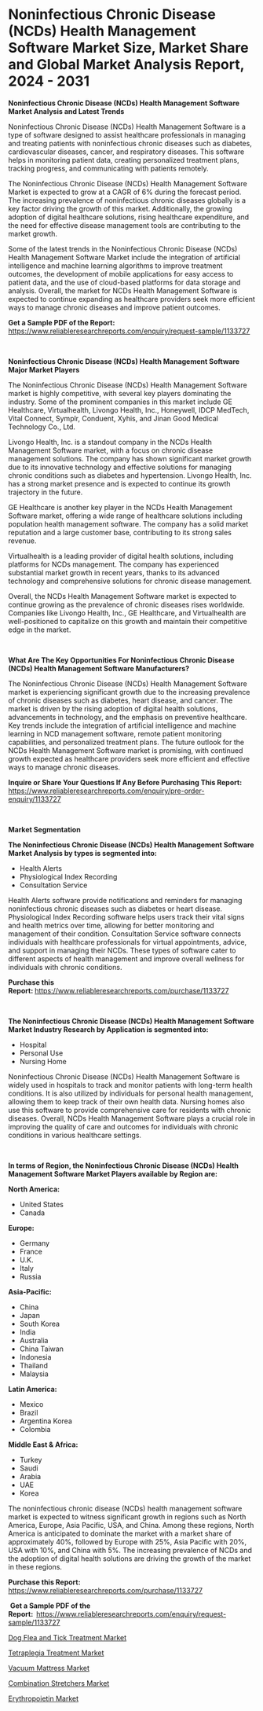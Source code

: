 <p><h1>Noninfectious Chronic Disease (NCDs) Health Management Software Market Size, Market Share and Global Market Analysis Report, 2024 - 2031</h1></p><p><strong>Noninfectious Chronic Disease (NCDs) Health Management Software Market Analysis and Latest Trends</strong></p>
<p><p>Noninfectious Chronic Disease (NCDs) Health Management Software is a type of software designed to assist healthcare professionals in managing and treating patients with noninfectious chronic diseases such as diabetes, cardiovascular diseases, cancer, and respiratory diseases. This software helps in monitoring patient data, creating personalized treatment plans, tracking progress, and communicating with patients remotely.</p><p>The Noninfectious Chronic Disease (NCDs) Health Management Software Market is expected to grow at a CAGR of 6% during the forecast period. The increasing prevalence of noninfectious chronic diseases globally is a key factor driving the growth of this market. Additionally, the growing adoption of digital healthcare solutions, rising healthcare expenditure, and the need for effective disease management tools are contributing to the market growth.</p><p>Some of the latest trends in the Noninfectious Chronic Disease (NCDs) Health Management Software Market include the integration of artificial intelligence and machine learning algorithms to improve treatment outcomes, the development of mobile applications for easy access to patient data, and the use of cloud-based platforms for data storage and analysis. Overall, the market for NCDs Health Management Software is expected to continue expanding as healthcare providers seek more efficient ways to manage chronic diseases and improve patient outcomes.</p></p>
<p><strong>Get a Sample PDF of the Report:&nbsp;</strong> <a href="https://www.reliableresearchreports.com/enquiry/request-sample/1133727">https://www.reliableresearchreports.com/enquiry/request-sample/1133727</a></p>
<p>&nbsp;</p>
<p><strong>Noninfectious Chronic Disease (NCDs) Health Management Software Major Market Players</strong></p>
<p><p>The Noninfectious Chronic Disease (NCDs) Health Management Software market is highly competitive, with several key players dominating the industry. Some of the prominent companies in this market include GE Healthcare, Virtualhealth, Livongo Health, Inc., Honeywell, IDCP MedTech, Vital Connect, Symplr, Conduent, Xyhis, and Jinan Good Medical Technology Co., Ltd.</p><p>Livongo Health, Inc. is a standout company in the NCDs Health Management Software market, with a focus on chronic disease management solutions. The company has shown significant market growth due to its innovative technology and effective solutions for managing chronic conditions such as diabetes and hypertension. Livongo Health, Inc. has a strong market presence and is expected to continue its growth trajectory in the future.</p><p>GE Healthcare is another key player in the NCDs Health Management Software market, offering a wide range of healthcare solutions including population health management software. The company has a solid market reputation and a large customer base, contributing to its strong sales revenue.</p><p>Virtualhealth is a leading provider of digital health solutions, including platforms for NCDs management. The company has experienced substantial market growth in recent years, thanks to its advanced technology and comprehensive solutions for chronic disease management.</p><p>Overall, the NCDs Health Management Software market is expected to continue growing as the prevalence of chronic diseases rises worldwide. Companies like Livongo Health, Inc., GE Healthcare, and Virtualhealth are well-positioned to capitalize on this growth and maintain their competitive edge in the market.</p></p>
<p>&nbsp;</p>
<p><strong>What Are The Key Opportunities For Noninfectious Chronic Disease (NCDs) Health Management Software Manufacturers?</strong></p>
<p><p>The Noninfectious Chronic Disease (NCDs) Health Management Software market is experiencing significant growth due to the increasing prevalence of chronic diseases such as diabetes, heart disease, and cancer. The market is driven by the rising adoption of digital health solutions, advancements in technology, and the emphasis on preventive healthcare. Key trends include the integration of artificial intelligence and machine learning in NCD management software, remote patient monitoring capabilities, and personalized treatment plans. The future outlook for the NCDs Health Management Software market is promising, with continued growth expected as healthcare providers seek more efficient and effective ways to manage chronic diseases.</p></p>
<p><strong>Inquire or Share Your Questions If Any Before Purchasing This Report:</strong> <a href="https://www.reliableresearchreports.com/enquiry/pre-order-enquiry/1133727">https://www.reliableresearchreports.com/enquiry/pre-order-enquiry/1133727</a></p>
<p>&nbsp;</p>
<p><strong>Market Segmentation</strong></p>
<p><strong>The Noninfectious Chronic Disease (NCDs) Health Management Software Market Analysis by types is segmented into:</strong></p>
<p><ul><li>Health Alerts</li><li>Physiological Index Recording</li><li>Consultation Service</li></ul></p>
<p><p>Health Alerts software provide notifications and reminders for managing noninfectious chronic diseases such as diabetes or heart disease. Physiological Index Recording software helps users track their vital signs and health metrics over time, allowing for better monitoring and management of their condition. Consultation Service software connects individuals with healthcare professionals for virtual appointments, advice, and support in managing their NCDs. These types of software cater to different aspects of health management and improve overall wellness for individuals with chronic conditions.</p></p>
<p><strong>Purchase this Report:&nbsp;</strong><a href="https://www.reliableresearchreports.com/purchase/1133727">https://www.reliableresearchreports.com/purchase/1133727</a></p>
<p>&nbsp;</p>
<p><strong>The Noninfectious Chronic Disease (NCDs) Health Management Software Market Industry Research by Application is segmented into:</strong></p>
<p><ul><li>Hospital</li><li>Personal Use</li><li>Nursing Home</li></ul></p>
<p><p>Noninfectious Chronic Disease (NCDs) Health Management Software is widely used in hospitals to track and monitor patients with long-term health conditions. It is also utilized by individuals for personal health management, allowing them to keep track of their own health data. Nursing homes also use this software to provide comprehensive care for residents with chronic diseases. Overall, NCDs Health Management Software plays a crucial role in improving the quality of care and outcomes for individuals with chronic conditions in various healthcare settings.</p></p>
<p>&nbsp;</p>
<p><strong>In terms of Region, the Noninfectious Chronic Disease (NCDs) Health Management Software Market Players available by Region are:</strong></p>
<p>
    <p> <strong> North America: </strong>
        <ul>
            <li>United States</li>
            <li>Canada</li>
        </ul>
        </p> 
    <p> <strong> Europe: </strong>
        <ul>
            <li>Germany</li>
            <li>France</li>
            <li>U.K.</li>
            <li>Italy</li>
            <li>Russia</li>
        </ul>
        </p> 
    <p> <strong> Asia-Pacific: </strong>
        <ul>
            <li>China</li>
            <li>Japan</li>
            <li>South Korea</li>
            <li>India</li>
            <li>Australia</li>
            <li>China Taiwan</li>
            <li>Indonesia</li>
            <li>Thailand</li>
            <li>Malaysia</li>
        </ul>
        </p> 
    <p> <strong> Latin America: </strong>
        <ul>
            <li>Mexico</li>
            <li>Brazil</li>
            <li>Argentina Korea</li>
            <li>Colombia</li>
        </ul>
        </p> 
    <p> <strong> Middle East & Africa: </strong>
        <ul>
            <li>Turkey</li>
            <li>Saudi</li>
            <li>Arabia</li>
            <li>UAE</li>
            <li>Korea</li>
        </ul>
    </p>
    </p>
<p><p>The noninfectious chronic disease (NCDs) health management software market is expected to witness significant growth in regions such as North America, Europe, Asia Pacific, USA, and China. Among these regions, North America is anticipated to dominate the market with a market share of approximately 40%, followed by Europe with 25%, Asia Pacific with 20%, USA with 10%, and China with 5%. The increasing prevalence of NCDs and the adoption of digital health solutions are driving the growth of the market in these regions.</p></p>
<p><strong>Purchase this Report: </strong><a href="https://www.reliableresearchreports.com/purchase/1133727">https://www.reliableresearchreports.com/purchase/1133727</a></p>
<p>&nbsp;<strong>Get a Sample PDF of the Report:&nbsp;&nbsp;</strong><a href="https://www.reliableresearchreports.com/enquiry/request-sample/1133727">https://www.reliableresearchreports.com/enquiry/request-sample/1133727</a></p>
<p><strong></strong></p>
<p><p><a href="https://medium.com/@vrahul.reportprime/dog-flea-and-tick-treatment-market-report-reveals-the-latest-trends-and-growth-opportunities-of-e88bbe94aecf">Dog Flea and Tick Treatment Market</a></p><p><a href="https://medium.com/@waltercruz6g/tetraplegia-treatment-market-report-reveals-the-latest-trends-and-growth-opportunities-of-this-fad91a3d8b77">Tetraplegia Treatment Market</a></p><p><a href="https://github.com/marloy8/Market-Research-Report-List-3/blob/main/vacuum-mattress-market.md">Vacuum Mattress Market</a></p><p><a href="https://github.com/sougarounis/Market-Research-Report-List-2/blob/main/combination-stretchers-market.md">Combination Stretchers Market</a></p><p><a href="https://medium.com/@avaalsop666/erythropoietin-market-exploring-market-share-market-trends-and-future-growth-07ab23108017">Erythropoietin Market</a></p></p>